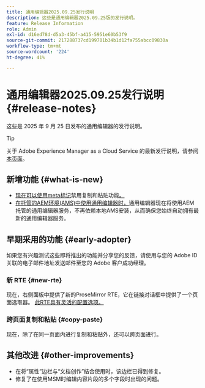 ```yaml
---
title: 通用编辑器2025.09.25发行说明
description: 这些是通用编辑器2025.09.25版的发行说明。
feature: Release Information
role: Admin
exl-id: d16ed78d-d5a3-45bf-a415-5951e60b53f9
source-git-commit: 217288737cd199701b34b1d12fa755abcc09830a
workflow-type: tm+mt
source-wordcount: '224'
ht-degree: 41%

---
```



# 通用编辑器2025.09.25发行说明 {#release-notes}

这些是 2025 年 9 月 25 日发布的通用编辑器的发行说明。

>[!TIP]
>
>关于 Adobe Experience Manager as a Cloud Service 的最新发行说明，请参阅[本页面](/help/release-notes/release-notes-cloud/release-notes-current.md)。

## 新增功能 {#what-is-new}

* [现在可以使用meta标记](/help/sites-cloud/authoring/universal-editor/authoring.md#copy-paste)禁用复制和粘贴功能[。](/help/implementing/universal-editor/customizing.md#copy-paste)
* [在托管的AEM环境(AMS)中使用通用编辑器时，](https://experienceleague.adobe.com/zh-hans/docs/experience-manager-65/content/implementing/developing/headless/universal-editor/introduction)通用编辑器现在将使用AEM托管的通用编辑器服务，不再依赖本地AMS安装，从而确保您始终自动拥有最新的通用编辑器服务。

## 早期采用的功能 {#early-adopter}

如果您有兴趣测试这些即将推出的功能并分享您的反馈，请使用与您的 Adobe ID 关联的电子邮件地址发送邮件至您的 Adobe 客户成功经理。

### 新 RTE {#new-rte}

现在，右侧面板中提供了新的ProseMirror RTE，它在链接对话框中提供了一个页面选取器。 [此RTE具有灵活的配置选项。](/help/implementing/universal-editor/configure-rte.md)

### 跨页面复制和粘贴 {#copy-paste}

现在，除了在同一页面内进行复制和粘贴外，还可以跨页面进行。

## 其他改进 {#other-improvements}

* 在将“属性”边栏与“文档创作”结合使用时，该边栏已得到修复。
* 修复了在使用MSM时编辑内容片段的多个字段时出现的问题。
